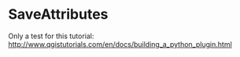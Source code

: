# SaveAttributes
Only a test for this tutorial: http://www.qgistutorials.com/en/docs/building_a_python_plugin.html
